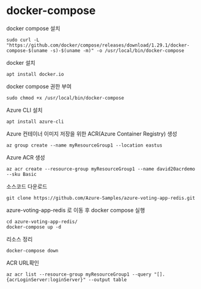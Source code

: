 # docker-compose

docker compose 설치
```
sudo curl -L "https://github.com/docker/compose/releases/download/1.29.1/docker-compose-$(uname -s)-$(uname -m)" -o /usr/local/bin/docker-compose
```

docker 설치
```
apt install docker.io
```


docker compose 권한 부여
```
sudo chmod +x /usr/local/bin/docker-compose
```

Azure CLI 설치
```
apt install azure-cli
```

Azure 컨테이너 이미지 저장을 위한 ACR(Azure Container Registry) 생성
```
az group create --name myResourceGroup1 --location eastus
```

Azure ACR 생성
```
az acr create --resource-group myResourceGroup1 --name david20acrdemo --sku Basic
```

소스코드 다운로드
```
git clone https://github.com/Azure-Samples/azure-voting-app-redis.git
```

azure-voting-app-redis 로 이동 후 docker compose 실행
```
cd azure-voting-app-redis/
docker-compose up -d
```

리소스 정리
```
docker-compose down
```


ACR URL확인
```
az acr list --resource-group myResourceGroup1 --query "[].{acrLoginServer:loginServer}" --output table
```






